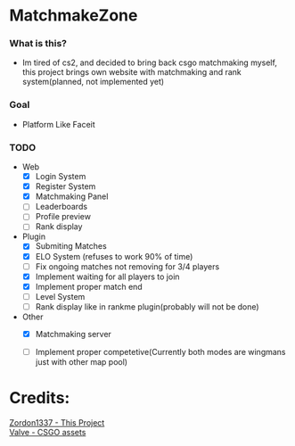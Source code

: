 # MatchmakeZone

### What is this?
- Im tired of cs2, and decided to bring back csgo matchmaking myself, this project brings own website with matchmaking and rank system(planned, not implemented yet)


### Goal
- Platform Like Faceit 

### TODO
- Web
    - [x] Login System 
    - [x] Register System
    - [X] Matchmaking Panel 
    - [ ] Leaderboards
    - [ ] Profile preview
    - [ ] Rank display
- Plugin
    - [X] Submiting Matches
    - [X] ELO System (refuses to work 90% of time)
    - [ ] Fix ongoing matches not removing for 3/4 players
    - [X] Implement waiting for all players to join
    - [X] Implement proper match end
    - [ ] Level System
    - [ ] Rank display like in rankme plugin(probably will not be done)
- Other
    - [X] Matchmaking server
    - [ ] Implement proper competetive(Currently both modes are wingmans just with other map pool)


# Credits:<br>
<a href="https://github.com/Zordon1337">Zordon1337 - This Project</a><br>
<a href="https://github.com/ValveSoftware">Valve - CSGO assets</a><br>

